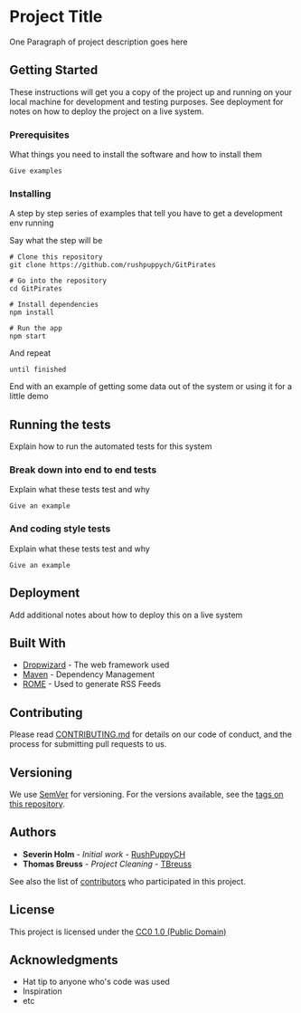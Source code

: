 # Project Title

One Paragraph of project description goes here

## Getting Started

These instructions will get you a copy of the project up and running on your local machine for development and testing purposes. See deployment for notes on how to deploy the project on a live system.

### Prerequisites

What things you need to install the software and how to install them

```
Give examples
```

### Installing

A step by step series of examples that tell you have to get a development env running

Say what the step will be

```
# Clone this repository
git clone https://github.com/rushpuppych/GitPirates

# Go into the repository
cd GitPirates

# Install dependencies
npm install

# Run the app
npm start
```

And repeat

```
until finished
```

End with an example of getting some data out of the system or using it for a little demo

## Running the tests

Explain how to run the automated tests for this system

### Break down into end to end tests

Explain what these tests test and why

```
Give an example
```

### And coding style tests

Explain what these tests test and why

```
Give an example
```

## Deployment

Add additional notes about how to deploy this on a live system

## Built With

* [Dropwizard](http://www.dropwizard.io/1.0.2/docs/) - The web framework used
* [Maven](https://maven.apache.org/) - Dependency Management
* [ROME](https://rometools.github.io/rome/) - Used to generate RSS Feeds

## Contributing

Please read [CONTRIBUTING.md](https://gist.github.com/PurpleBooth/b24679402957c63ec426) for details on our code of conduct, and the process for submitting pull requests to us.

## Versioning

We use [SemVer](http://semver.org/) for versioning. For the versions available, see the [tags on this repository](https://github.com/your/project/tags). 

## Authors

* **Severin Holm** - *Initial work* - [RushPuppyCH](https://github.com/rushpuppych)
* **Thomas Breuss** - *Project Cleaning* - [TBreuss](https://github.com/tbreuss)

See also the list of [contributors](https://github.com/your/project/contributors) who participated in this project.

## License

This project is licensed under the [CC0 1.0 (Public Domain)](LICENSE.md)

## Acknowledgments

* Hat tip to anyone who's code was used
* Inspiration
* etc

